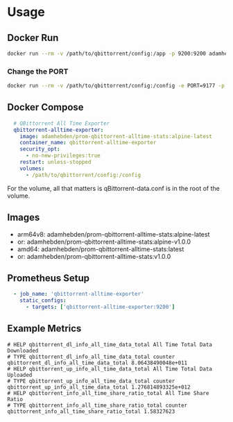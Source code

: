 # Usage

## Docker Run

```bash
docker run --rm -v /path/to/qbittorrent/config:/app -p 9200:9200 adamhebden/prom-qbittorrent-alltime-stats:latest
```

### Change the PORT

```bash
docker run --rm -v /path/to/qbittorrent/config:/config -e PORT=9177 -p 9177:9177 adamhebden/prom-qbittorrent-alltime-stats:latest
```

## Docker Compose
```yaml
  # QBittorrent All Time Exporter
  qbittorrent-alltime-exporter:
    image: adamhebden/prom-qbittorrent-alltime-stats:alpine-latest
    container_name: qbittorrent-alltime-exporter
    security_opt:
      - no-new-privileges:true
    restart: unless-stopped
    volumes:
      - /path/to/qbittorrent/config:/config
```

For the volume, all that matters is qBittorrent-data.conf is in the root of the volume.

## Images
 - arm64v8: adamhebden/prom-qbittorrent-alltime-stats:alpine-latest
  - or: adamhebden/prom-qbittorrent-alltime-stats:alpine-v1.0.0
 - amd64: adamhebden/prom-qbittorrent-alltime-stats:latest
  - or: adamhebden/prom-qbittorrent-alltime-stats:v1.0.0

## Prometheus Setup

```yaml
  - job_name: 'qbittorrent-alltime-exporter'
    static_configs:
      - targets: ['qbittorrent-alltime-exporter:9200']
```

## Example Metrics

```text
# HELP qbittorrent_dl_info_all_time_data_total All Time Total Data Downloaded
# TYPE qbittorrent_dl_info_all_time_data_total counter
qbittorrent_dl_info_all_time_data_total 8.06438490048e+011
# HELP qbittorrent_up_info_all_time_data_total All Time Total Data Uploaded
# TYPE qbittorrent_up_info_all_time_data_total counter
qbittorrent_up_info_all_time_data_total 1.276814893325e+012
# HELP qbittorrent_info_all_time_share_ratio_total All Time Share Ratio
# TYPE qbittorrent_info_all_time_share_ratio_total counter
qbittorrent_info_all_time_share_ratio_total 1.58327623
```
